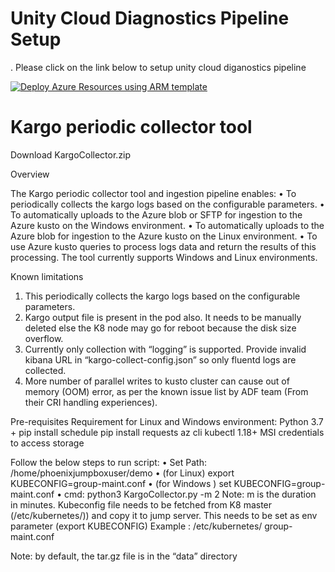 # Unity Cloud Diagnostics Pipeline Setup
.
Please click on the link below to setup unity cloud diganostics pipeline

[![Deploy Azure Resources using ARM template](https://docs.microsoft.com/en-us/azure/media/template-deployments/deploy-to-azure.svg "Deploy Azure Resources using ARM template")](https://portal.azure.com/#create/Microsoft.Template/uri/https%3A%2F%2Fraw.githubusercontent.com%2Fvineetgarhewal%2FUnityCloudDiagnosticsSetup%2Fmain%2FARMDeploymentTemplate%2FARMTemplateDeployment.json)

# Kargo periodic collector tool

Download KargoCollector.zip

Overview

The Kargo periodic collector tool and ingestion pipeline enables:
•	To periodically collects the kargo logs based on the configurable parameters.
•	To automatically uploads to the Azure blob or SFTP for ingestion to the Azure kusto on the Windows environment.
•	To automatically uploads to the Azure blob for ingestion to the Azure kusto on the Linux environment.
•	To use Azure kusto queries to process logs data and return the results of this processing.
The tool currently supports Windows and Linux environments.

Known limitations
1.	This periodically collects the kargo logs based on the configurable parameters.
2.	Kargo output file is present in the pod also. It needs to be manually deleted else the K8 node may go for reboot because the disk size overflow.
3.	Currently only collection with “logging” is supported. Provide invalid kibana URL in “kargo-collect-config.json” so only fluentd logs are collected.
4.	More number of parallel writes to kusto cluster can cause out of memory (OOM) error, as per the known issue list by ADF team (From their CRI handling experiences).

Pre-requisites
Requirement for Linux and Windows environment:
Python 3.7 +
pip install schedule
pip install requests
az cli
kubectl 1.18+
MSI credentials to access storage

Follow the below steps to run script:
•	Set Path: /home/phoenixjumpboxuser/demo
•	(for Linux) export KUBECONFIG=group-maint.conf
•	(for Windows ) set  KUBECONFIG=group-maint.conf 
•	cmd: python3 KargoCollector.py -m 2
Note: m is the duration in minutes.
Kubeconfig file needs to be fetched from K8 master (/etc/kubernetes/<kubeconfig>)) and copy it to jump server. This needs to be set as env parameter (export KUBECONFIG)
Example : /etc/kubernetes/ group-maint.conf
 
Note: by default, the tar.gz file is in the “data” directory 

  
